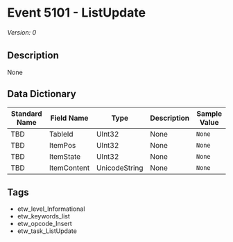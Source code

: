 # Event 5101 - ListUpdate
###### Version: 0

## Description
None

## Data Dictionary
|Standard Name|Field Name|Type|Description|Sample Value|
|---|---|---|---|---|
|TBD|TableId|UInt32|None|`None`|
|TBD|ItemPos|UInt32|None|`None`|
|TBD|ItemState|UInt32|None|`None`|
|TBD|ItemContent|UnicodeString|None|`None`|

## Tags
* etw_level_Informational
* etw_keywords_list
* etw_opcode_Insert
* etw_task_ListUpdate